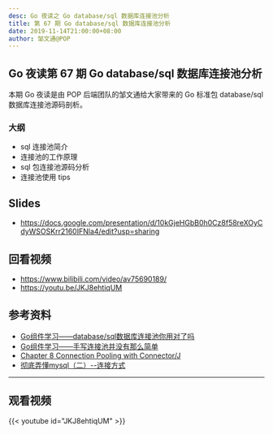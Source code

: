 ```yaml
---
desc: Go 夜读之 Go database/sql 数据库连接池分析
title: 第 67 期 Go database/sql 数据库连接池分析
date: 2019-11-14T21:00:00+08:00
author: 邹文通@POP
---
```


## Go 夜读第 67 期 Go database/sql 数据库连接池分析

本期 Go 夜读是由 POP 后端团队的邹文通给大家带来的 Go 标准包 database/sql 数据库连接池源码剖析。

### 大纲

- sql 连接池简介
- 连接池的工作原理
- sql 包连接池源码分析
- 连接池使用 tips

## Slides

- https://docs.google.com/presentation/d/10kGjeHGbB0h0Cz8f58reXOyCdyWSOSKrr2160IFNla4/edit?usp=sharing

## 回看视频

- https://www.bilibili.com/video/av75690189/
- https://youtu.be/JKJ8ehtiqUM

## 参考资料

- [Go组件学习——database/sql数据库连接池你用对了吗](https://juejin.im/post/5d624abde51d45621655352c)
- [Go组件学习——手写连接池并没有那么简单](https://mp.weixin.qq.com/s/-2T9BovG8TG32DQKn93LaA)
- [Chapter 8 Connection Pooling with Connector/J](https://dev.mysql.com/doc/connector-j/8.0/en/connector-j-usagenotes-j2ee-concepts-connection-pooling.html)
- [彻底弄懂mysql（二）--连接方式](https://blog.csdn.net/LYue123/article/details/89285157)


---

## 观看视频

{{< youtube id="JKJ8ehtiqUM" >}}
